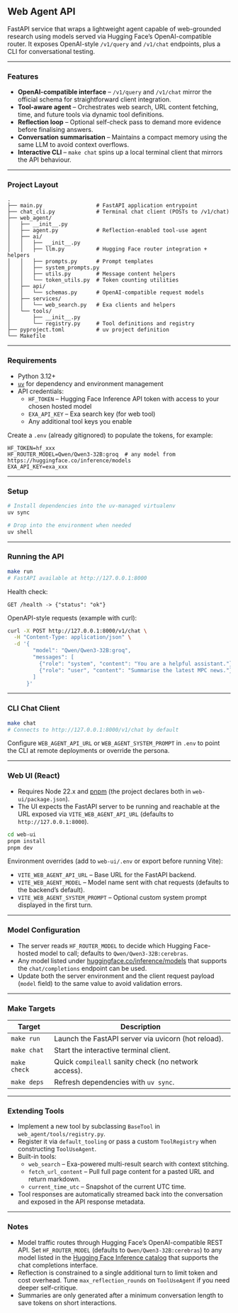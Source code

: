 ## Web Agent API

FastAPI service that wraps a lightweight agent capable of web-grounded research using models served via Hugging Face’s OpenAI-compatible router. It exposes OpenAI-style `/v1/query` and `/v1/chat` endpoints, plus a CLI for conversational testing.

---

### Features

- **OpenAI-compatible interface** – `/v1/query` and `/v1/chat` mirror the official schema for straightforward client integration.
- **Tool-aware agent** – Orchestrates web search, URL content fetching, time, and future tools via dynamic tool definitions.
- **Reflection loop** – Optional self-check pass to demand more evidence before finalising answers.
- **Conversation summarisation** – Maintains a compact memory using the same LLM to avoid context overflows.
- **Interactive CLI** – `make chat` spins up a local terminal client that mirrors the API behaviour.

---

### Project Layout

```
.
├── main.py                 # FastAPI application entrypoint
├── chat_cli.py             # Terminal chat client (POSTs to /v1/chat)
├── web_agent/
│   ├── __init__.py
│   ├── agent.py            # Reflection-enabled tool-use agent
│   ├── ai/
│   │   ├── __init__.py
│   │   ├── llm.py          # Hugging Face router integration + helpers
│   │   ├── prompts.py      # Prompt templates
│   │   ├── system_prompts.py
│   │   ├── utils.py        # Message content helpers
│   │   └── token_utils.py  # Token counting utilities
│   ├── api/
│   │   └── schemas.py      # OpenAI-compatible request models
│   ├── services/
│   │   └── web_search.py   # Exa clients and helpers
│   └── tools/
│       ├── __init__.py
│       └── registry.py     # Tool definitions and registry
├── pyproject.toml          # uv project definition
└── Makefile
```

---

### Requirements

- Python 3.12+
- [`uv`](https://github.com/astral-sh/uv) for dependency and environment management
- API credentials:
  - `HF_TOKEN` – Hugging Face Inference API token with access to your chosen hosted model
  - `EXA_API_KEY` – Exa search key (for web tool)
  - Any additional tool keys you enable

Create a `.env` (already gitignored) to populate the tokens, for example:

```
HF_TOKEN=hf_xxx
HF_ROUTER_MODEL=Qwen/Qwen3-32B:groq  # any model from https://huggingface.co/inference/models
EXA_API_KEY=exa_xxx
```

---

### Setup

```bash
# Install dependencies into the uv-managed virtualenv
uv sync

# Drop into the environment when needed
uv shell
```

---

### Running the API

```bash
make run
# FastAPI available at http://127.0.0.1:8000
```

Health check:

```
GET /health -> {"status": "ok"}
```

OpenAPI-style requests (example with curl):

```bash
curl -X POST http://127.0.0.1:8000/v1/chat \
  -H "Content-Type: application/json" \
  -d '{
        "model": "Qwen/Qwen3-32B:groq",
        "messages": [
          {"role": "system", "content": "You are a helpful assistant."},
          {"role": "user", "content": "Summarise the latest MPC news."}
        ]
      }'
```

---

### CLI Chat Client

```bash
make chat
# Connects to http://127.0.0.1:8000/v1/chat by default
```

Configure `WEB_AGENT_API_URL` or `WEB_AGENT_SYSTEM_PROMPT` in `.env` to point the CLI at remote deployments or override the persona.

---

### Web UI (React)

- Requires Node 22.x and [pnpm](https://pnpm.io/) (the project declares both in `web-ui/package.json`).
- The UI expects the FastAPI server to be running and reachable at the URL exposed via `VITE_WEB_AGENT_API_URL` (defaults to `http://127.0.0.1:8000`).

```bash
cd web-ui
pnpm install
pnpm dev
```

Environment overrides (add to `web-ui/.env` or export before running Vite):

- `VITE_WEB_AGENT_API_URL` – Base URL for the FastAPI backend.
- `VITE_WEB_AGENT_MODEL` – Model name sent with chat requests (defaults to the backend’s default).
- `VITE_WEB_AGENT_SYSTEM_PROMPT` – Optional custom system prompt displayed in the first turn.

---

### Model Configuration

- The server reads `HF_ROUTER_MODEL` to decide which Hugging Face-hosted model to call; defaults to `Qwen/Qwen3-32B:cerebras`.
- Any model listed under [huggingface.co/inference/models](https://huggingface.co/inference/models) that supports the `chat/completions` endpoint can be used.
- Update both the server environment and the client request payload (`model` field) to the same value to avoid validation errors.

---

### Make Targets

| Target       | Description                                               |
|--------------|-----------------------------------------------------------|
| `make run`   | Launch the FastAPI server via uvicorn (hot reload).       |
| `make chat`  | Start the interactive terminal client.                    |
| `make check` | Quick `compileall` sanity check (no network access).      |
| `make deps`  | Refresh dependencies with `uv sync`.                      |

---

### Extending Tools

- Implement a new tool by subclassing `BaseTool` in `web_agent/tools/registry.py`.
- Register it via `default_tooling` or pass a custom `ToolRegistry` when constructing `ToolUseAgent`.
- Built-in tools:
  - `web_search` – Exa-powered multi-result search with context stitching.
  - `fetch_url_content` – Pull full page content for a pasted URL and return markdown.
  - `current_time_utc` – Snapshot of the current UTC time.
- Tool responses are automatically streamed back into the conversation and exposed in the API response metadata.

---

### Notes

- Model traffic routes through Hugging Face’s OpenAI-compatible REST API. Set `HF_ROUTER_MODEL` (defaults to `Qwen/Qwen3-32B:cerebras`) to any model listed in the [Hugging Face Inference catalog](https://huggingface.co/inference/models) that supports the chat completions interface.
- Reflection is constrained to a single additional turn to limit token and cost overhead. Tune `max_reflection_rounds` on `ToolUseAgent` if you need deeper self-critique.
- Summaries are only generated after a minimum conversation length to save tokens on short interactions.
